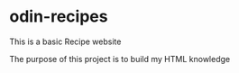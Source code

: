 # odin-recipes

This is a basic Recipe website

The purpose of this project is to build my HTML knowledge
